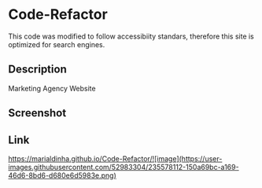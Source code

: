 # Code-Refactor
This code was modified to follow accessibiity standars, therefore this site is optimized for search engines.

## Description
Marketing Agency Website


## Screenshot



## Link
https://marialdinha.github.io/Code-Refactor/![image](https://user-images.githubusercontent.com/52983304/235578112-150a69bc-a169-46d6-8bd6-d680e6d5983e.png)
